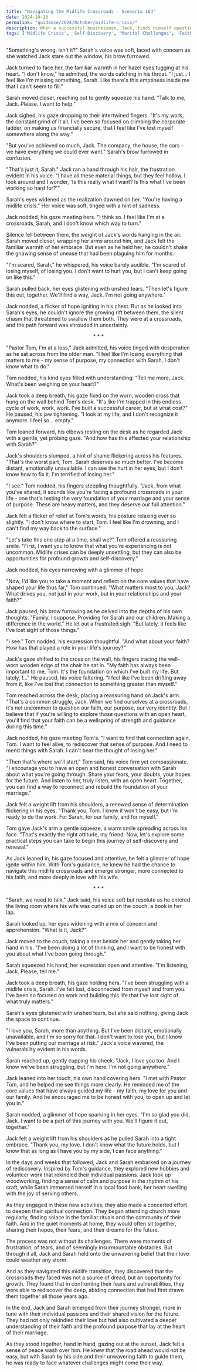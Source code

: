 ```yaml
---
title: "Navigating the Midlife Crossroads - Scenario 164"
date: 2024-10-10
permalink: "guidance/2024/October/midlife-crisis/"
description: When a successful businessman, Jack, finds himself questioning the meaning of his life and marriage during a midlife crisis, he turns to Pastor Tom Rhodes for guidance on how to navigate this turbulent period and find a renewed sense of purpose and connection with his wife, Sarah.
tags: ['Midlife Crisis', 'Self-Discovery', 'Marital Challenges', 'Faith and Purpose', 'Pastoral Guidance']
---
```

"Something's wrong, isn't it?" Sarah's voice was soft, laced with concern as she watched Jack stare out the window, his brow furrowed.

Jack turned to face her, the familiar warmth in her hazel eyes tugging at his heart. "I don't know," he admitted, the words catching in his throat. "I just... I feel like I'm missing something, Sarah. Like there's this emptiness inside me that I can't seem to fill."

Sarah moved closer, reaching out to gently squeeze his hand. "Talk to me, Jack. Please. I want to help."

Jack sighed, his gaze dropping to their intertwined fingers. "It's my work, the constant grind of it all. I've been so focused on climbing the corporate ladder, on making us financially secure, that I feel like I've lost myself somewhere along the way."

"But you've achieved so much, Jack. The company, the house, the cars - we have everything we could ever want." Sarah's brow furrowed in confusion.

"That's just it, Sarah." Jack ran a hand through his hair, the frustration evident in his voice. "I have all these material things, but they feel hollow. I look around and I wonder, 'Is this really what I want? Is this what I've been working so hard for?'"

Sarah's eyes widened as the realization dawned on her. "You're having a midlife crisis." Her voice was soft, tinged with a hint of sadness.

Jack nodded, his gaze meeting hers. "I think so. I feel like I'm at a crossroads, Sarah, and I don't know which way to turn."

Silence fell between them, the weight of Jack's words hanging in the air. Sarah moved closer, wrapping her arms around him, and Jack felt the familiar warmth of her embrace. But even as he held her, he couldn't shake the gnawing sense of unease that had been plaguing him for months.

"I'm scared, Sarah," he whispered, his voice barely audible. "I'm scared of losing myself, of losing you. I don't want to hurt you, but I can't keep going on like this."

Sarah pulled back, her eyes glistening with unshed tears. "Then let's figure this out, together. We'll find a way, Jack. I'm not going anywhere."

Jack nodded, a flicker of hope igniting in his chest. But as he looked into Sarah's eyes, he couldn't ignore the growing rift between them, the silent chasm that threatened to swallow them both. They were at a crossroads, and the path forward was shrouded in uncertainty.

<center>* * *</center>

"Pastor Tom, I'm at a loss," Jack admitted, his voice tinged with desperation as he sat across from the older man. "I feel like I'm losing everything that matters to me - my sense of purpose, my connection with Sarah. I don't know what to do."

Tom nodded, his kind eyes filled with understanding. "Tell me more, Jack. What's been weighing on your heart?"

Jack took a deep breath, his gaze fixed on the worn, wooden cross that hung on the wall behind Tom's desk. "It's like I'm trapped in this endless cycle of work, work, work. I've built a successful career, but at what cost?" He paused, his jaw tightening. "I look at my life, and I don't recognize it anymore. I feel so... empty."

Tom leaned forward, his elbows resting on the desk as he regarded Jack with a gentle, yet probing gaze. "And how has this affected your relationship with Sarah?"

Jack's shoulders slumped, a hint of shame flickering across his features. "That's the worst part, Tom. Sarah deserves so much better. I've become distant, emotionally unavailable. I can see the hurt in her eyes, but I don't know how to fix it. I'm terrified of losing her."

"I see." Tom nodded, his fingers steepling thoughtfully. "Jack, from what you've shared, it sounds like you're facing a profound crossroads in your life - one that's testing the very foundation of your marriage and your sense of purpose. These are heavy matters, and they deserve our full attention."

Jack felt a flicker of relief at Tom's words, his posture relaxing ever so slightly. "I don't know where to start, Tom. I feel like I'm drowning, and I can't find my way back to the surface."

"Let's take this one step at a time, shall we?" Tom offered a reassuring smile. "First, I want you to know that what you're experiencing is not uncommon. Midlife crises can be deeply unsettling, but they can also be opportunities for profound growth and self-discovery."

Jack nodded, his eyes narrowing with a glimmer of hope.

"Now, I'd like you to take a moment and reflect on the core values that have shaped your life thus far," Tom continued. "What matters most to you, Jack? What drives you, not just in your work, but in your relationships and your faith?"

Jack paused, his brow furrowing as he delved into the depths of his own thoughts. "Family, I suppose. Providing for Sarah and our children. Making a difference in the world." He let out a frustrated sigh. "But lately, it feels like I've lost sight of those things."

"I see." Tom nodded, his expression thoughtful. "And what about your faith? How has that played a role in your life's journey?"

Jack's gaze shifted to the cross on the wall, his fingers tracing the well-worn wooden edge of the chair he sat in. "My faith has always been important to me, Tom. It's the foundation on which I've built my life. But lately, I..." He paused, his voice faltering. "I feel like I've been drifting away from it, like I've lost that connection to something greater than myself."

Tom reached across the desk, placing a reassuring hand on Jack's arm. "That's a common struggle, Jack. When we find ourselves at a crossroads, it's not uncommon to question our faith, our purpose, our very identity. But I believe that if you're willing to explore those questions with an open heart, you'll find that your faith can be a wellspring of strength and guidance during this time."

Jack nodded, his gaze meeting Tom's. "I want to find that connection again, Tom. I want to feel alive, to rediscover that sense of purpose. And I need to mend things with Sarah. I can't bear the thought of losing her."

"Then that's where we'll start," Tom said, his voice firm yet compassionate. "I encourage you to have an open and honest conversation with Sarah about what you're going through. Share your fears, your doubts, your hopes for the future. And listen to her, truly listen, with an open heart. Together, you can find a way to reconnect and rebuild the foundation of your marriage."

Jack felt a weight lift from his shoulders, a renewed sense of determination flickering in his eyes. "Thank you, Tom. I know it won't be easy, but I'm ready to do the work. For Sarah, for our family, and for myself."

Tom gave Jack's arm a gentle squeeze, a warm smile spreading across his face. "That's exactly the right attitude, my friend. Now, let's explore some practical steps you can take to begin this journey of self-discovery and renewal."

As Jack leaned in, his gaze focused and attentive, he felt a glimmer of hope ignite within him. With Tom's guidance, he knew he had the chance to navigate this midlife crossroads and emerge stronger, more connected to his faith, and more deeply in love with his wife.

<center>* * *</center>

"Sarah, we need to talk," Jack said, his voice soft but resolute as he entered the living room where his wife was curled up on the couch, a book in her lap.

Sarah looked up, her eyes widening with a mix of concern and apprehension. "What is it, Jack?"

Jack moved to the couch, taking a seat beside her and gently taking her hand in his. "I've been doing a lot of thinking, and I want to be honest with you about what I've been going through."

Sarah squeezed his hand, her expression open and attentive. "I'm listening, Jack. Please, tell me."

Jack took a deep breath, his gaze holding hers. "I've been struggling with a midlife crisis, Sarah. I've felt lost, disconnected from myself and from you. I've been so focused on work and building this life that I've lost sight of what truly matters."

Sarah's eyes glistened with unshed tears, but she said nothing, giving Jack the space to continue.

"I love you, Sarah, more than anything. But I've been distant, emotionally unavailable, and I'm so sorry for that. I don't want to lose you, but I know I've been putting our marriage at risk." Jack's voice wavered, the vulnerability evident in his words.

Sarah reached up, gently cupping his cheek. "Jack, I love you too. And I know we've been struggling, but I'm here. I'm not going anywhere."

Jack leaned into her touch, his own hand covering hers. "I met with Pastor Tom, and he helped me see things more clearly. He reminded me of the core values that have always guided my life - my faith, my love for you and our family. And he encouraged me to be honest with you, to open up and let you in."

Sarah nodded, a glimmer of hope sparking in her eyes. "I'm so glad you did, Jack. I want to be a part of this journey with you. We'll figure it out, together."

Jack felt a weight lift from his shoulders as he pulled Sarah into a tight embrace. "Thank you, my love. I don't know what the future holds, but I know that as long as I have you by my side, I can face anything."

In the days and weeks that followed, Jack and Sarah embarked on a journey of rediscovery. Inspired by Tom's guidance, they explored new hobbies and volunteer work that rekindled their individual passions. Jack took up woodworking, finding a sense of calm and purpose in the rhythm of his craft, while Sarah immersed herself in a local food bank, her heart swelling with the joy of serving others.

As they engaged in these new activities, they also made a concerted effort to deepen their spiritual connection. They began attending church more regularly, finding solace in the familiar rituals and the community of their faith. And in the quiet moments at home, they would often sit together, sharing their hopes, their fears, and their dreams for the future.

The process was not without its challenges. There were moments of frustration, of tears, and of seemingly insurmountable obstacles. But through it all, Jack and Sarah held onto the unwavering belief that their love could weather any storm.

And as they navigated this midlife transition, they discovered that the crossroads they faced was not a source of dread, but an opportunity for growth. They found that in confronting their fears and vulnerabilities, they were able to rediscover the deep, abiding connection that had first drawn them together all those years ago.

In the end, Jack and Sarah emerged from their journey stronger, more in tune with their individual passions and their shared vision for the future. They had not only rekindled their love but had also cultivated a deeper understanding of their faith and the profound purpose that lay at the heart of their marriage.

As they stood together, hand in hand, gazing out at the sunset, Jack felt a sense of peace wash over him. He knew that the road ahead would not be easy, but with Sarah by his side and their unwavering faith to guide them, he was ready to face whatever challenges might come their way.

